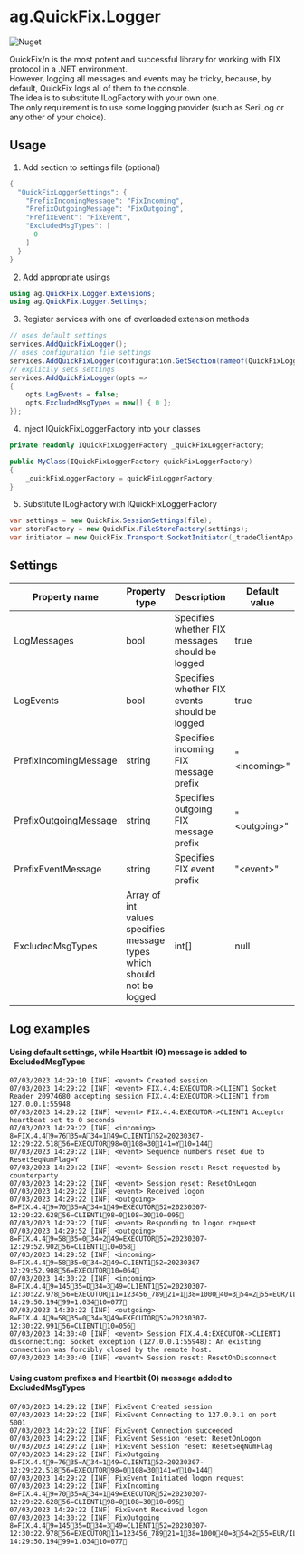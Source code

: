 # ag.QuickFix.Logger

![Nuget](https://img.shields.io/nuget/v/ag.QuickFix.Logger)

QuickFix/n is the most potent and successful library for working with FIX protocol in a .NET environment.<br/>
However, logging all messages and events may be tricky, because, by default, QuickFix logs all of them to the console.<br/>
The idea is to substitute ILogFactory with your own one.<br>
The only requirement is to use some logging provider (such as SeriLog or any other of your choice).

## Usage

1. Add section to settings file (optional)

```csharp
{
  "QuickFixLoggerSettings": {
    "PrefixIncomingMessage": "FixIncoming",
    "PrefixOutgoingMessage": "FixOutgoing",
    "PrefixEvent": "FixEvent",
    "ExcludedMsgTypes": [
      0
    ]
  }
}
```

2. Add appropriate usings

```csharp
using ag.QuickFix.Logger.Extensions;
using ag.QuickFix.Logger.Settings;
```

3. Register services with one of overloaded extension methods

```csharp
// uses default settings
services.AddQuickFixLogger();
// uses configuration file settings
services.AddQuickFixLogger(configuration.GetSection(nameof(QuickFixLoggerSettings)));
// explicily sets settings
services.AddQuickFixLogger(opts =>
{
    opts.LogEvents = false;
    opts.ExcludedMsgTypes = new[] { 0 };
});
```

4. Inject IQuickFixLoggerFactory into your classes

```csharp
private readonly IQuickFixLoggerFactory _quickFixLoggerFactory;

public MyClass(IQuickFixLoggerFactory quickFixLoggerFactory)
{
    _quickFixLoggerFactory = quickFixLoggerFactory;
}
```

5. Substitute ILogFactory with IQuickFixLoggerFactory

```csharp
var settings = new QuickFix.SessionSettings(file);
var storeFactory = new QuickFix.FileStoreFactory(settings);
var initiator = new QuickFix.Transport.SocketInitiator(_tradeClientApp, storeFactory, settings, _quickFixLoggerFactory);
```

## Settings

Property name | Property type | Description | Default value
--- | --- | --- | ---
LogMessages|bool|Specifies whether FIX messages should be logged|true
LogEvents|bool|Specifies whether FIX events should be logged|true
PrefixIncomingMessage|string|Specifies incoming FIX message prefix|"\<incoming\>"
PrefixOutgoingMessage|string|Specifies outgoing FIX message prefix|"\<outgoing\>"
PrefixEventMessage|string|Specifies FIX event prefix|"\<event\>"
ExcludedMsgTypes|Array of int values specifies message types which should not be logged|int[]|null

## Log examples

#### Using default settings, while Heartbit (0) message is added to ExcludedMsgTypes

```
07/03/2023 14:29:10 [INF] <event> Created session
07/03/2023 14:29:22 [INF] <event> FIX.4.4:EXECUTOR->CLIENT1 Socket Reader 20974680 accepting session FIX.4.4:EXECUTOR->CLIENT1 from 127.0.0.1:55948
07/03/2023 14:29:22 [INF] <event> FIX.4.4:EXECUTOR->CLIENT1 Acceptor heartbeat set to 0 seconds
07/03/2023 14:29:22 [INF] <incoming> 8=FIX.4.49=7635=A34=149=CLIENT152=20230307-12:29:22.51856=EXECUTOR98=0108=30141=Y10=144
07/03/2023 14:29:22 [INF] <event> Sequence numbers reset due to ResetSeqNumFlag=Y
07/03/2023 14:29:22 [INF] <event> Session reset: Reset requested by counterparty
07/03/2023 14:29:22 [INF] <event> Session reset: ResetOnLogon
07/03/2023 14:29:22 [INF] <event> Received logon
07/03/2023 14:29:22 [INF] <outgoing> 8=FIX.4.49=7035=A34=149=EXECUTOR52=20230307-12:29:22.62856=CLIENT198=0108=3010=095
07/03/2023 14:29:22 [INF] <event> Responding to logon request
07/03/2023 14:29:52 [INF] <outgoing> 8=FIX.4.49=5835=034=249=EXECUTOR52=20230307-12:29:52.90256=CLIENT110=058
07/03/2023 14:29:52 [INF] <incoming> 8=FIX.4.49=5835=034=249=CLIENT152=20230307-12:29:52.90856=EXECUTOR10=064
07/03/2023 14:30:22 [INF] <incoming> 8=FIX.4.49=14535=D34=349=CLIENT152=20230307-12:30:22.97856=EXECUTOR11=123456_78921=138=100040=354=255=EUR/ILS59=560=20230307-14:29:50.19499=1.03410=077
07/03/2023 14:30:22 [INF] <outgoing> 8=FIX.4.49=5835=034=349=EXECUTOR52=20230307-12:30:22.99156=CLIENT110=056
07/03/2023 14:30:40 [INF] <event> Session FIX.4.4:EXECUTOR->CLIENT1 disconnecting: Socket exception (127.0.0.1:55948): An existing connection was forcibly closed by the remote host.
07/03/2023 14:30:40 [INF] <event> Session reset: ResetOnDisconnect
```

#### Using custom prefixes and Heartbit (0) message added to ExcludedMsgTypes
```
07/03/2023 14:29:22 [INF] FixEvent Created session
07/03/2023 14:29:22 [INF] FixEvent Connecting to 127.0.0.1 on port 5001
07/03/2023 14:29:22 [INF] FixEvent Connection succeeded
07/03/2023 14:29:22 [INF] FixEvent Session reset: ResetOnLogon
07/03/2023 14:29:22 [INF] FixEvent Session reset: ResetSeqNumFlag
07/03/2023 14:29:22 [INF] FixOutgoing 8=FIX.4.49=7635=A34=149=CLIENT152=20230307-12:29:22.51856=EXECUTOR98=0108=30141=Y10=144
07/03/2023 14:29:22 [INF] FixEvent Initiated logon request
07/03/2023 14:29:22 [INF] FixIncoming 8=FIX.4.49=7035=A34=149=EXECUTOR52=20230307-12:29:22.62856=CLIENT198=0108=3010=095
07/03/2023 14:29:22 [INF] FixEvent Received logon
07/03/2023 14:30:22 [INF] FixOutgoing 8=FIX.4.49=14535=D34=349=CLIENT152=20230307-12:30:22.97856=EXECUTOR11=123456_78921=138=100040=354=255=EUR/ILS59=560=20230307-14:29:50.19499=1.03410=077
```